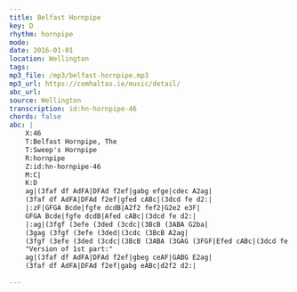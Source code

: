 ```yaml
---
title: Belfast Hornpipe
key: D
rhythm: hornpipe
mode: 
date: 2016-01-01
location: Wellington
tags:
mp3_file: /mp3/belfast-hornpipe.mp3
mp3_url: https://comhaltas.ie/music/detail/
abc_url: 
source: Wellington
transcription: id:hn-hornpipe-46
chords: false
abc: |
    X:46
    T:Belfast Hornpipe, The
    T:Sweep's Hornpipe
    R:hornpipe
    Z:id:hn-hornpipe-46
    M:C|
    K:D
    ag|(3faf df AdFA|DFAd f2ef|gabg efge|cdec A2ag|
    (3faf df AdFA|DFAd f2ef|gfed cABc|(3dcd fe d2:|
    |:zF|GFGA Bcde|fgfe dcdB|A2f2 fef2|G2e2 e3F|
    GFGA Bcde|fgfe dcdB|Afed cABc|(3dcd fe d2:|
    |:ag|(3fgf (3efe (3ded (3cdc|(3BcB (3ABA G2ba|
    (3gag (3fgf (3efe (3ded|(3cdc (3BcB A2ag|
    (3fgf (3efe (3ded (3cdc|(3BcB (3ABA (3GAG (3FGF|Efed cABc|(3dcd fe d2:|
    "Version of 1st part:"
    ag|(3faf df AdFA|DFAd f2ef|gbeg ceAF|GABG E2ag|
    (3faf df AdFA|DFAd f2ef|gabg eABc|d2f2 d2:|
    
---
```


